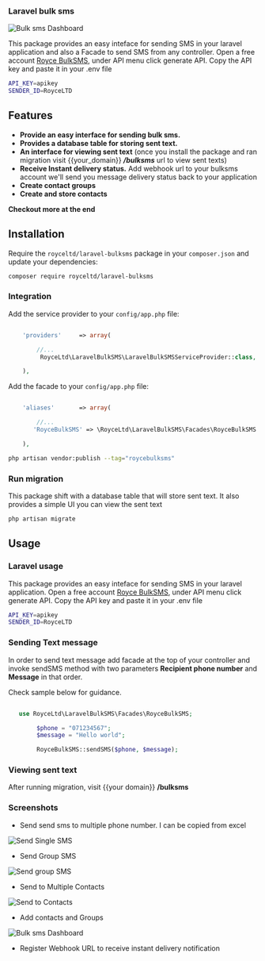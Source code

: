 ### Laravel bulk sms

![Bulk sms Dashboard](https://bulksms.roycetechnologies.co.ke/assets/outbox.png)

This package provides an easy inteface for sending SMS in your laravel application and also a Facade to send SMS from any controller. Open a free account [Royce BulkSMS](http://bulksms.roycetechnologies.co.ke), under API menu click generate API. Copy the API key and paste it in your .env file

```sh
API_KEY=apikey
SENDER_ID=RoyceLTD
```

## Features

- **Provide an easy interface for sending bulk sms.**
- **Provides a database table for storing sent text.**
- **An interface for viewing sent text** (once you install the package and ran migration visit {{your_domain}} _**/bulksms**_ url to view sent texts)
- **Receive Instant delivery status.** Add webhook url to your bulksms account we'll send you message delivery status back to your application
- **Create contact groups**
- **Create and store contacts**

**Checkout more at the end**

## Installation

Require the `royceltd/laravel-bulksms` package in your `composer.json` and update your dependencies:

```sh
composer require royceltd/laravel-bulksms
```

### Integration

Add the service provider to your `config/app.php` file:

```php

    'providers'     => array(

        //...
         RoyceLtd\LaravelBulkSMS\LaravelBulkSMSServiceProvider::class,

    ),

```

Add the facade to your `config/app.php` file:

```php

    'aliases'       => array(

        //...
       'RoyceBulkSMS' => \RoyceLtd\LaravelBulkSMS\Facades\RoyceBulkSMS::class

    ),

```

```sh
php artisan vendor:publish --tag="roycebulksms"
```

### Run migration

This package shift with a database table that will store sent text. It also provides a simple UI you
can view the sent text

```sh
php artisan migrate
```

## Usage

### Laravel usage

This package provides an easy inteface for sending SMS in your laravel application. Open a free account [Royce BulkSMS](http://bulksms.roycetechnologies.co.ke), under API menu click generate API. Copy the API key and paste it in your .env file

```sh
API_KEY=apikey
SENDER_ID=RoyceLTD
```

### Sending Text message

In order to send text message add facade at the top of your controller and invoke sendSMS method with
two parameters **Recipient phone number** and **Message** in that order.

Check sample below for guidance.

```php

   use RoyceLtd\LaravelBulkSMS\Facades\RoyceBulkSMS;

        $phone = "071234567";
        $message = "Hello world";

        RoyceBulkSMS::sendSMS($phone, $message);

```

### Viewing sent text

After running migration, visit {{your domain}} **/bulksms**

### Screenshots

- Send send sms to multiple phone number. I can be copied from excel

![Send Single SMS](https://bulksms.roycetechnologies.co.ke/assets/sendsinglesms.png)

- Send Group SMS

![Send group SMS](https://bulksms.roycetechnologies.co.ke/assets/sendtogroups.png)

- Send to Multiple Contacts

![Send to Contacts](https://bulksms.roycetechnologies.co.ke/assets/sendtocontacts.png)

- Add contacts and Groups

![Bulk sms Dashboard](https://bulksms.roycetechnologies.co.ke/assets/newcontact.png)

- Register Webhook URL to receive instant delivery notification
